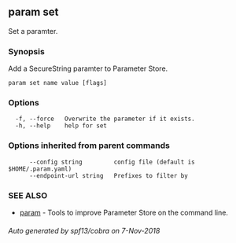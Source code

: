 ## param set

Set a paramter.

### Synopsis

Add a SecureString paramter to Parameter Store.

```
param set name value [flags]
```

### Options

```
  -f, --force   Overwrite the parameter if it exists.
  -h, --help    help for set
```

### Options inherited from parent commands

```
      --config string         config file (default is $HOME/.param.yaml)
      --endpoint-url string   Prefixes to filter by
```

### SEE ALSO

* [param](param.md)	 - Tools to improve Parameter Store on the command line.

###### Auto generated by spf13/cobra on 7-Nov-2018
